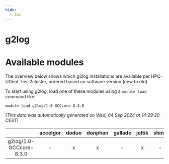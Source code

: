 ```yaml
---
hide:
  - toc
---
```


g2log
=====

# Available modules


The overview below shows which g2log installations are available per HPC-UGent Tier-2cluster, ordered based on software version (new to old).

To start using g2log, load one of these modules using a `module load` command like:

```shell
module load g2log/1.0-GCCcore-8.3.0
```

*(This data was automatically generated on Wed, 04 Sep 2024 at 14:29:20 CEST)*  

| |accelgor|doduo|donphan|gallade|joltik|shinx|skitty|
| :---: | :---: | :---: | :---: | :---: | :---: | :---: | :---: |
|g2log/1.0-GCCcore-8.3.0|-|x|x|-|x|-|x|
